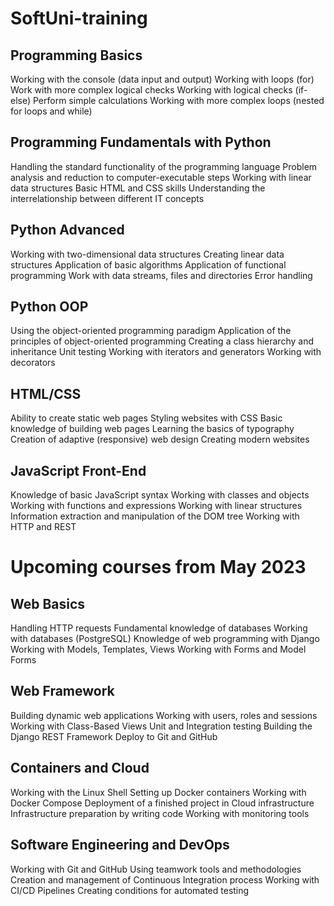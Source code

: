 # SoftUni-training

## Programming Basics
Working with the console (data input and output)
Working with loops (for)
Work with more complex logical checks
Working with logical checks (if-else)
Perform simple calculations
Working with more complex loops (nested for loops and while)

## Programming Fundamentals with Python 
Handling the standard functionality of the programming language
Problem analysis and reduction to computer-executable steps
Working with linear data structures
Basic HTML and CSS skills
Understanding the interrelationship between different IT concepts

## Python Advanced
Working with two-dimensional data structures
Creating linear data structures
Application of basic algorithms
Application of functional programming
Work with data streams, files and directories
Error handling

## Python OOP
Using the object-oriented programming paradigm
Application of the principles of object-oriented programming
Creating a class hierarchy and inheritance
Unit testing
Working with iterators and generators
Working with decorators

## HTML/CSS
Ability to create static web pages
Styling websites with CSS
Basic knowledge of building web pages
Learning the basics of typography
Creation of adaptive (responsive) web design
Creating modern websites

## JavaScript Front-End
Knowledge of basic JavaScript syntax
Working with classes and objects
Working with functions and expressions
Working with linear structures
Information extraction and manipulation of the DOM tree
Working with HTTP and REST

# Upcoming courses from May 2023

## Web Basics 
Handling HTTP requests
Fundamental knowledge of databases
Working with databases (PostgreSQL)
Knowledge of web programming with Django
Working with Models, Templates, Views
Working with Forms and Model Forms

## Web Framework
Building dynamic web applications
Working with users, roles and sessions
Working with Class-Based Views
Unit and Integration testing
Building the Django REST Framework
Deploy to Git and GitHub

## Containers and Cloud
Working with the Linux Shell
Setting up Docker containers
Working with Docker Compose
Deployment of a finished project in Cloud infrastructure
Infrastructure preparation by writing code
Working with monitoring tools

## Software Engineering and DevOps
Working with Git and GitHub
Using teamwork tools and methodologies
Creation and management of Continuous Integration process
Working with CI/CD Pipelines
Creating conditions for automated testing
